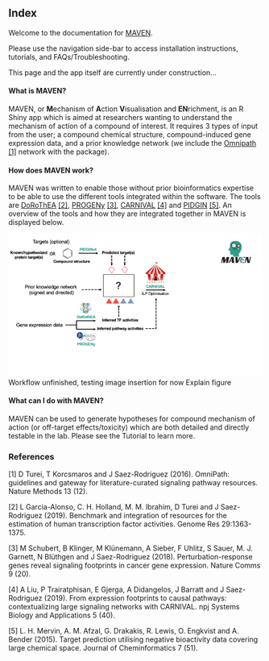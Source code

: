 ## Index

Welcome to the documentation for [MAVEN](https://github.com/laylagerami/MAVEN).

Please use the navigation side-bar to access installation instructions, tutorials, and FAQs/Troubleshooting.

This page and the app itself are currently under construction...

#### What is MAVEN?
MAVEN, or **M**echanism of **A**ction **V**isualisation and **EN**richment, is an R Shiny app which is aimed at researchers wanting to understand the mechanism of action of a compound of interest. It requires 3 types of input from the user; a compound chemical structure, compound-induced gene expression data, and a prior knowledge network (we include the [Omnipath](https://omnipathdb.org/) [[1]](#1) network with the package).

#### How does MAVEN work?

MAVEN was written to enable those without prior bioinformatics expertise to be able to use the different tools integrated within the software. The tools are [DoRoThEA](https://github.com/saezlab/dorothea) [[2]](#2), [PROGENy](https://github.com/saezlab/progeny) [[3]](#3), [CARNIVAL](https://github.com/saezlab/CARNIVAL) [[4]](#4) and [PIDGIN](https://github.com/BenderGroup/PIDGINv4) [[5]](#5). An overview of the tools and how they are integrated together in MAVEN is displayed below.

<img src='https://raw.githubusercontent.com/laylagerami/MAVEN/main/Slide1.png'>
Workflow unfinished, testing image insertion for now
Explain figure

#### What can I do with MAVEN?
MAVEN can be used to generate hypotheses for compound mechanism of action (or off-target effects/toxicity) which are both detailed and directly testable in the lab.  Please see the Tutorial to learn more.

### References
<a id="1">[1]</a> 
D Turei, T Korcsmaros and J Saez-Rodriguez  (2016). 
OmniPath: guidelines and gateway for literature-curated signaling pathway resources. 
Nature Methods 13 (12).

<a id="2">[2]</a> 
L Garcia-Alonso, C. H. Holland, M. M. Ibrahim, D Turei and J Saez-Rodriguez (2019).
Benchmark and integration of resources for the estimation of human transcription factor activities.
Genome Res 29:1363-1375.

<a id="3">[3]</a>
M Schubert, B Klinger, M Klünemann, A Sieber, F Uhlitz, S Sauer, M. J. Garnett, N Blüthgen and J Saez-Rodriguez (2018).
Perturbation-response genes reveal signaling footprints in cancer gene expression.
Nature Comms 9 (20).

<a id="4">[4]</a>
A Liu, P Trairatphisan, E Gjerga, A Didangelos, J Barratt and J Saez-Rodriguez (2019). 
From expression footprints to causal pathways: contextualizing large signaling networks with CARNIVAL.
npj Systems Biology and Applications 5 (40).

<a id="5">[5]</a>
L. H. Mervin, A. M. Afzal, G. Drakakis, R. Lewis, O. Engkvist and A. Bender (2015).
Target prediction utilising negative bioactivity data covering large chemical space.
Journal of Cheminformatics 7 (51).
